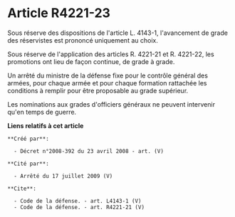 # Article R4221-23

Sous réserve des dispositions de l'article L. 4143-1, l'avancement de grade des réservistes est prononcé uniquement au
choix. 

Sous réserve de l'application des articles R. 4221-21 et R. 4221-22, les promotions ont lieu de façon continue, de grade à
grade. 

Un arrêté du ministre de la défense fixe pour le contrôle général des armées, pour chaque armée et pour chaque formation
rattachée les conditions à remplir pour être proposable au grade supérieur. 

Les nominations aux grades d'officiers généraux ne peuvent intervenir qu'en temps de guerre.

**Liens relatifs à cet article**

	**Créé par**:

	  - Décret n°2008-392 du 23 avril 2008 - art. (V)

	**Cité par**:

	  - Arrêté du 17 juillet 2009 (V)

	**Cite**:

	  - Code de la défense. - art. L4143-1 (V)
	  - Code de la défense. - art. R4221-21 (V)
